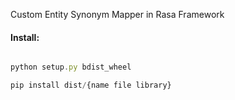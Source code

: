 Custom Entity Synonym Mapper in Rasa Framework

#### Install: 

```js

python setup.py bdist_wheel

pip install dist/{name file library}

```